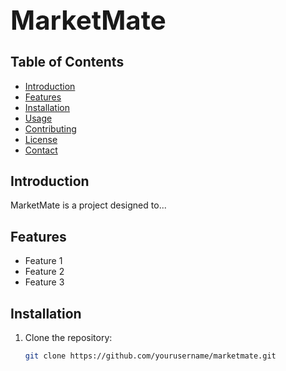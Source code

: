

<p align="center">
  <h1 style="font-size: 3em;">MarketMate</h1>
</p>

## Table of Contents
- [Introduction](#introduction)
- [Features](#features)
- [Installation](#installation)
- [Usage](#usage)
- [Contributing](#contributing)
- [License](#license)
- [Contact](#contact)

## Introduction
MarketMate is a project designed to...

## Features
- Feature 1
- Feature 2
- Feature 3

## Installation
1. Clone the repository:
   ```bash
   git clone https://github.com/yourusername/marketmate.git
